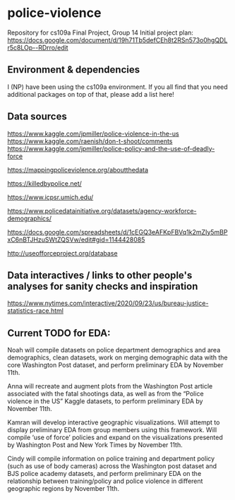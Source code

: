 # police-violence


Repository for cs109a Final Project, Group 14
Initial project plan: https://docs.google.com/document/d/19h71Tb5defCEh8t2RSn573o0hgQDLr5c8LOp--RDrro/edit

## Environment & dependencies

I (NP) have been using the cs109a environment. If you all find that you need additional packages on top of that, please add a list here!



## Data sources

https://www.kaggle.com/jpmiller/police-violence-in-the-us
https://www.kaggle.com/raenish/don-t-shoot/comments
https://www.kaggle.com/jpmiller/police-policy-and-the-use-of-deadly-force

https://mappingpoliceviolence.org/aboutthedata

https://killedbypolice.net/

https://www.icpsr.umich.edu/ 

https://www.policedatainitiative.org/datasets/agency-workforce-demographics/ 

https://docs.google.com/spreadsheets/d/1cEGQ3eAFKpFBVq1k2mZIy5mBPxC6nBTJHzuSWtZQSVw/edit#gid=1144428085 

http://useofforceproject.org/database

## Data interactives / links to other people's analyses for sanity checks and inspiration

https://www.nytimes.com/interactive/2020/09/23/us/bureau-justice-statistics-race.html

## Current TODO for EDA:

Noah will compile datasets on police department demographics and area demographics, clean datasets, work on merging demographic data with the core Washington Post dataset, and perform preliminary EDA by November 11th.

Anna will recreate and augment plots from the Washington Post article associated with the fatal shootings data, as well as from the “Police violence in the US” Kaggle datasets, to perform preliminary EDA by November 11th.

Kamran will develop interactive geographic visualizations. Will attempt to display preliminary EDA from group members using this framework. Will compile ‘use of force’ policies and expand on the visualizations presented by Washington Post and New York Times by November 11th.

Cindy will compile information on police training and department policy (such as use of body cameras) across the Washington post dataset and BJS police academy datasets, and perform preliminary EDA on the relationship between training/policy and police violence in different geographic regions by November 11th.  







